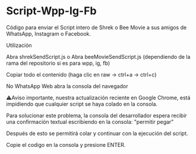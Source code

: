# Script-Wpp-Ig-Fb
Código para enviar el Script intero de Shrek o Bee Movie a sus amigos de WhatsApp, Instagram o Facebook.

Utilización

Abra shrekSendScript.js o Abra beeMovieSendScript.js (dependiendo de la rama del repositorio si es para wpp, ig, fb)

Copiar todo el contenido (haga clic en raw -> ctrl+a -> ctrl+c)

No WhatsApp Web abra la consola del navegador

⚠️Aviso importante, nuestra actualización reciente en Google Chrome, está impidiendo que cualquier script se haya colado en la consola.

Para solucionar este problema, la consola del desarrollador espera recibir una confirmación textual escribiendo en la consola: "permitir pegar"

Después de esto se permitirá colar y continuar con la ejecución del script.

Copie el codigo en la consola y presione ENTER.
